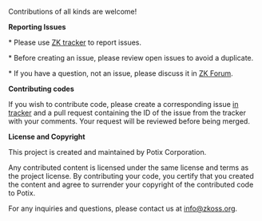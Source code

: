 
Contributions of all kinds are welcome!

**Reporting Issues**

\* Please use [ZK tracker](https://tracker.zkoss.org/projects/ZKCAL) to report issues.

\* Before creating an issue, please review open issues to avoid a duplicate.

\* If you have a question, not an issue, please discuss it in [ZK Forum](https://forum.zkoss.org/questions/).

**Contributing codes**

If you wish to contribute code, please create a corresponding issue [in tracker](https://tracker.zkoss.org/projects/ZKCAL) and a pull request containing the ID of the issue from the tracker with your comments. Your request will be reviewed before being merged.

**License and Copyright**

This project is created and maintained by Potix Corporation. 

Any contributed content is licensed under the same license and terms as the project license. By contributing your code, you certify that you created the content and agree to surrender your copyright of the contributed code to Potix. 


For any inquiries and questions, please contact us at info@zkoss.org.
